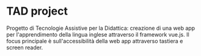 # TAD project
 Progetto di Tecnologie Assistive per la Didattica: creazione di una web app per l'apprendimento della lingua inglese attraverso il framework vue.js.
 Il focus principale è sull'accessibilità della web app attraverso tastiera e screen reader.
